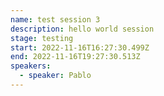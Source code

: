 ```yaml
---
name: test session 3
description: hello world session
stage: testing
start: 2022-11-16T16:27:30.499Z
end: 2022-11-16T19:27:30.513Z
speakers:
  - speaker: Pablo
---
```

